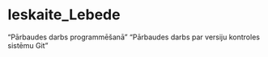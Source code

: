 # Ieskaite_Lebede
“Pārbaudes darbs programmēšanā”
“Pārbaudes darbs par versiju kontroles sistēmu Git”
